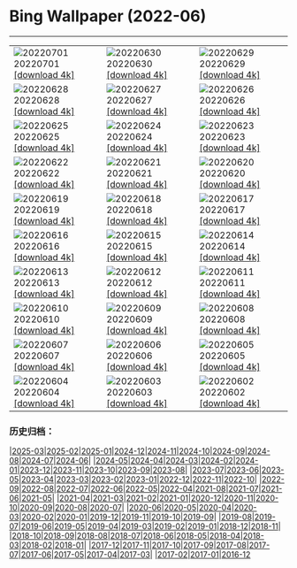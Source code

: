 # Bing Wallpaper (2022-06)
**************

<table><tr><td><img src="https://www.bing.com/th?id=OHR.WeatherGirls_DE-DE7340141862_1920x1080.jpg" alt="20220701"> 20220701 <a href="https://www.bing.com/th?id=OHR.WeatherGirls_DE-DE7340141862_UHD.jpg">[download 4k]</a></td><td><img src="https://www.bing.com/th?id=OHR.AcramanCrater_DE-DE1372697861_1920x1080.jpg" alt="20220630"> 20220630 <a href="https://www.bing.com/th?id=OHR.AcramanCrater_DE-DE1372697861_UHD.jpg">[download 4k]</a></td><td><img src="https://www.bing.com/th?id=OHR.PhangNgaBay_DE-DE1183484972_1920x1080.jpg" alt="20220629"> 20220629 <a href="https://www.bing.com/th?id=OHR.PhangNgaBay_DE-DE1183484972_UHD.jpg">[download 4k]</a></td></tr><tr><td><img src="https://www.bing.com/th?id=OHR.TafilaletOasis_DE-DE0997469504_1920x1080.jpg" alt="20220628"> 20220628 <a href="https://www.bing.com/th?id=OHR.TafilaletOasis_DE-DE0997469504_UHD.jpg">[download 4k]</a></td><td><img src="https://www.bing.com/th?id=OHR.ValensoleLavender_DE-DE0767050848_1920x1080.jpg" alt="20220627"> 20220627 <a href="https://www.bing.com/th?id=OHR.ValensoleLavender_DE-DE0767050848_UHD.jpg">[download 4k]</a></td><td><img src="https://www.bing.com/th?id=OHR.BBMomCub_DE-DE9961022833_1920x1080.jpg" alt="20220626"> 20220626 <a href="https://www.bing.com/th?id=OHR.BBMomCub_DE-DE9961022833_UHD.jpg">[download 4k]</a></td></tr><tr><td><img src="https://www.bing.com/th?id=OHR.MuenchenWelt_DE-DE9487283103_1920x1080.jpg" alt="20220625"> 20220625 <a href="https://www.bing.com/th?id=OHR.MuenchenWelt_DE-DE9487283103_UHD.jpg">[download 4k]</a></td><td><img src="https://www.bing.com/th?id=OHR.CenoteDiver_DE-DE9154723254_1920x1080.jpg" alt="20220624"> 20220624 <a href="https://www.bing.com/th?id=OHR.CenoteDiver_DE-DE9154723254_UHD.jpg">[download 4k]</a></td><td><img src="https://www.bing.com/th?id=OHR.MostarBridge_DE-DE8884260244_1920x1080.jpg" alt="20220623"> 20220623 <a href="https://www.bing.com/th?id=OHR.MostarBridge_DE-DE8884260244_UHD.jpg">[download 4k]</a></td></tr><tr><td><img src="https://www.bing.com/th?id=OHR.AmazonianEcuador_DE-DE8387887234_1920x1080.jpg" alt="20220622"> 20220622 <a href="https://www.bing.com/th?id=OHR.AmazonianEcuador_DE-DE8387887234_UHD.jpg">[download 4k]</a></td><td><img src="https://www.bing.com/th?id=OHR.GlastonburySolstice_DE-DE8254627770_1920x1080.jpg" alt="20220621"> 20220621 <a href="https://www.bing.com/th?id=OHR.GlastonburySolstice_DE-DE8254627770_UHD.jpg">[download 4k]</a></td><td><img src="https://www.bing.com/th?id=OHR.SwallowtailFlower_DE-DE7932090217_1920x1080.jpg" alt="20220620"> 20220620 <a href="https://www.bing.com/th?id=OHR.SwallowtailFlower_DE-DE7932090217_UHD.jpg">[download 4k]</a></td></tr><tr><td><img src="https://www.bing.com/th?id=OHR.SchwanAischgrund_DE-DE7167881210_1920x1080.jpg" alt="20220619"> 20220619 <a href="https://www.bing.com/th?id=OHR.SchwanAischgrund_DE-DE7167881210_UHD.jpg">[download 4k]</a></td><td><img src="https://www.bing.com/th?id=OHR.CelebratingSurfing_DE-DE5773891471_1920x1080.jpg" alt="20220618"> 20220618 <a href="https://www.bing.com/th?id=OHR.CelebratingSurfing_DE-DE5773891471_UHD.jpg">[download 4k]</a></td><td><img src="https://www.bing.com/th?id=OHR.Balsamroot_DE-DE5210042500_1920x1080.jpg" alt="20220617"> 20220617 <a href="https://www.bing.com/th?id=OHR.Balsamroot_DE-DE5210042500_UHD.jpg">[download 4k]</a></td></tr><tr><td><img src="https://www.bing.com/th?id=OHR.SeonamTemple_DE-DE1559380447_1920x1080.jpg" alt="20220616"> 20220616 <a href="https://www.bing.com/th?id=OHR.SeonamTemple_DE-DE1559380447_UHD.jpg">[download 4k]</a></td><td><img src="https://www.bing.com/th?id=OHR.ClingmansDome_DE-DE1419431068_1920x1080.jpg" alt="20220615"> 20220615 <a href="https://www.bing.com/th?id=OHR.ClingmansDome_DE-DE1419431068_UHD.jpg">[download 4k]</a></td><td><img src="https://www.bing.com/th?id=OHR.MuseumMile_DE-DE1271432019_1920x1080.jpg" alt="20220614"> 20220614 <a href="https://www.bing.com/th?id=OHR.MuseumMile_DE-DE1271432019_UHD.jpg">[download 4k]</a></td></tr><tr><td><img src="https://www.bing.com/th?id=OHR.OkavangoElephant_DE-DE1110473749_1920x1080.jpg" alt="20220613"> 20220613 <a href="https://www.bing.com/th?id=OHR.OkavangoElephant_DE-DE1110473749_UHD.jpg">[download 4k]</a></td><td><img src="https://www.bing.com/th?id=OHR.KampLintfortGarten_DE-DE0909224487_1920x1080.jpg" alt="20220612"> 20220612 <a href="https://www.bing.com/th?id=OHR.KampLintfortGarten_DE-DE0909224487_UHD.jpg">[download 4k]</a></td><td><img src="https://www.bing.com/th?id=OHR.MisoolIsland_DE-DE0612073033_1920x1080.jpg" alt="20220611"> 20220611 <a href="https://www.bing.com/th?id=OHR.MisoolIsland_DE-DE0612073033_UHD.jpg">[download 4k]</a></td></tr><tr><td><img src="https://www.bing.com/th?id=OHR.CRPoppies_DE-DE0447763489_1920x1080.jpg" alt="20220610"> 20220610 <a href="https://www.bing.com/th?id=OHR.CRPoppies_DE-DE0447763489_UHD.jpg">[download 4k]</a></td><td><img src="https://www.bing.com/th?id=OHR.SweetheartAbbey_DE-DE0298966642_1920x1080.jpg" alt="20220609"> 20220609 <a href="https://www.bing.com/th?id=OHR.SweetheartAbbey_DE-DE0298966642_UHD.jpg">[download 4k]</a></td><td><img src="https://www.bing.com/th?id=OHR.CommonDolphin_DE-DE0146658430_1920x1080.jpg" alt="20220608"> 20220608 <a href="https://www.bing.com/th?id=OHR.CommonDolphin_DE-DE0146658430_UHD.jpg">[download 4k]</a></td></tr><tr><td><img src="https://www.bing.com/th?id=OHR.HaagaRhododendron_DE-DE0023275997_1920x1080.jpg" alt="20220607"> 20220607 <a href="https://www.bing.com/th?id=OHR.HaagaRhododendron_DE-DE0023275997_UHD.jpg">[download 4k]</a></td><td><img src="https://www.bing.com/th?id=OHR.MuehleWarnstedt_DE-DE9891281597_1920x1080.jpg" alt="20220606"> 20220606 <a href="https://www.bing.com/th?id=OHR.MuehleWarnstedt_DE-DE9891281597_UHD.jpg">[download 4k]</a></td><td><img src="https://www.bing.com/th?id=OHR.RapadalenSNP_DE-DE9609049104_1920x1080.jpg" alt="20220605"> 20220605 <a href="https://www.bing.com/th?id=OHR.RapadalenSNP_DE-DE9609049104_UHD.jpg">[download 4k]</a></td></tr><tr><td><img src="https://www.bing.com/th?id=OHR.BannerPeak_DE-DE9454389675_1920x1080.jpg" alt="20220604"> 20220604 <a href="https://www.bing.com/th?id=OHR.BannerPeak_DE-DE9454389675_UHD.jpg">[download 4k]</a></td><td><img src="https://www.bing.com/th?id=OHR.MoabCycling_DE-DE9269517257_1920x1080.jpg" alt="20220603"> 20220603 <a href="https://www.bing.com/th?id=OHR.MoabCycling_DE-DE9269517257_UHD.jpg">[download 4k]</a></td><td><img src="https://www.bing.com/th?id=OHR.QueenJubilee_DE-DE3688722248_1920x1080.jpg" alt="20220602"> 20220602 <a href="https://www.bing.com/th?id=OHR.QueenJubilee_DE-DE3688722248_UHD.jpg">[download 4k]</a></td></tr></table>

### 历史归档：

|[2025-03](/../2025-03/2025-03.md)|[2025-02](/../2025-02/2025-02.md)|[2025-01](/../2025-01/2025-01.md)|[2024-12](/../2024-12/2024-12.md)|[2024-11](/../2024-11/2024-11.md)|[2024-10](/../2024-10/2024-10.md)|[2024-09](/../2024-09/2024-09.md)|[2024-08](/../2024-08/2024-08.md)|[2024-07](/../2024-07/2024-07.md)|[2024-06](/../2024-06/2024-06.md)|
|[2024-05](/../2024-05/2024-05.md)|[2024-04](/../2024-04/2024-04.md)|[2024-03](/../2024-03/2024-03.md)|[2024-02](/../2024-02/2024-02.md)|[2024-01](/../2024-01/2024-01.md)|[2023-12](/../2023-12/2023-12.md)|[2023-11](/../2023-11/2023-11.md)|[2023-10](/../2023-10/2023-10.md)|[2023-09](/../2023-09/2023-09.md)|[2023-08](/../2023-08/2023-08.md)|
|[2023-07](/../2023-07/2023-07.md)|[2023-06](/../2023-06/2023-06.md)|[2023-05](/../2023-05/2023-05.md)|[2023-04](/../2023-04/2023-04.md)|[2023-03](/../2023-03/2023-03.md)|[2023-02](/../2023-02/2023-02.md)|[2023-01](/../2023-01/2023-01.md)|[2022-12](/../2022-12/2022-12.md)|[2022-11](/../2022-11/2022-11.md)|[2022-10](/../2022-10/2022-10.md)|
|[2022-09](/../2022-09/2022-09.md)|[2022-08](/../2022-08/2022-08.md)|[2022-07](/../2022-07/2022-07.md)|[2022-06](/2022-06.md)|[2022-05](/../2022-05/2022-05.md)|[2022-04](/../2022-04/2022-04.md)|[2021-08](/../2021-08/2021-08.md)|[2021-07](/../2021-07/2021-07.md)|[2021-06](/../2021-06/2021-06.md)|[2021-05](/../2021-05/2021-05.md)|
|[2021-04](/../2021-04/2021-04.md)|[2021-03](/../2021-03/2021-03.md)|[2021-02](/../2021-02/2021-02.md)|[2021-01](/../2021-01/2021-01.md)|[2020-12](/../2020-12/2020-12.md)|[2020-11](/../2020-11/2020-11.md)|[2020-10](/../2020-10/2020-10.md)|[2020-09](/../2020-09/2020-09.md)|[2020-08](/../2020-08/2020-08.md)|[2020-07](/../2020-07/2020-07.md)|
|[2020-06](/../2020-06/2020-06.md)|[2020-05](/../2020-05/2020-05.md)|[2020-04](/../2020-04/2020-04.md)|[2020-03](/../2020-03/2020-03.md)|[2020-02](/../2020-02/2020-02.md)|[2020-01](/../2020-01/2020-01.md)|[2019-12](/../2019-12/2019-12.md)|[2019-11](/../2019-11/2019-11.md)|[2019-10](/../2019-10/2019-10.md)|[2019-09](/../2019-09/2019-09.md)|
|[2019-08](/../2019-08/2019-08.md)|[2019-07](/../2019-07/2019-07.md)|[2019-06](/../2019-06/2019-06.md)|[2019-05](/../2019-05/2019-05.md)|[2019-04](/../2019-04/2019-04.md)|[2019-03](/../2019-03/2019-03.md)|[2019-02](/../2019-02/2019-02.md)|[2019-01](/../2019-01/2019-01.md)|[2018-12](/../2018-12/2018-12.md)|[2018-11](/../2018-11/2018-11.md)|
|[2018-10](/../2018-10/2018-10.md)|[2018-09](/../2018-09/2018-09.md)|[2018-08](/../2018-08/2018-08.md)|[2018-07](/../2018-07/2018-07.md)|[2018-06](/../2018-06/2018-06.md)|[2018-05](/../2018-05/2018-05.md)|[2018-04](/../2018-04/2018-04.md)|[2018-03](/../2018-03/2018-03.md)|[2018-02](/../2018-02/2018-02.md)|[2018-01](/../2018-01/2018-01.md)|
|[2017-12](/../2017-12/2017-12.md)|[2017-11](/../2017-11/2017-11.md)|[2017-10](/../2017-10/2017-10.md)|[2017-09](/../2017-09/2017-09.md)|[2017-08](/../2017-08/2017-08.md)|[2017-07](/../2017-07/2017-07.md)|[2017-06](/../2017-06/2017-06.md)|[2017-05](/../2017-05/2017-05.md)|[2017-04](/../2017-04/2017-04.md)|[2017-03](/../2017-03/2017-03.md)|
|[2017-02](/../2017-02/2017-02.md)|[2017-01](/../2017-01/2017-01.md)|[2016-12](/../2016-12/2016-12.md)